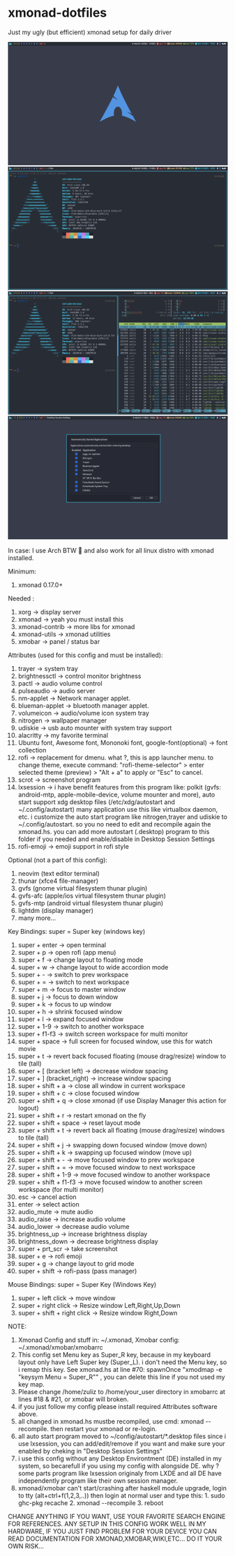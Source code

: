 # xmonad-dotfiles
Just my ugly (but efficient) xmonad setup for daily driver

![Screenshot 1](screenshots/2021-10-10-10:53:39-screenshot.png)
![Screenshot 2](screenshots/2021-10-10-10:53:51-screenshot.png)
![Screenshot 3](screenshots/2021-10-10-16:27:16-screenshot.png)
![Screenshot 4](screenshots/2021-10-15-15:05:47-screenshot.png)

In case: I use Arch BTW 🤭
and also work for all linux distro with xmonad installed.

Minimum:
1.  xmonad 0.17.0+

Needed :
1.  xorg -> display server
2.  xmonad -> yeah you must install this
3.  xmonad-contrib -> more libs for xmonad
4.  xmonad-utils -> xmonad utilities
5.  xmobar -> panel / status bar

Attributes (used for this config and must be installed):
1.  trayer -> system tray
2.  brightnessctl -> control monitor brightness
3.  pactl -> audio volume control
4.  pulseaudio -> audio server
5.  nm-applet -> Network manager applet.
6.  blueman-applet -> bluetooth manager applet.
7.  volumeicon -> audio/volume icon system tray
8.  nitrogen -> wallpaper manager
9.  udiskie -> usb auto mounter with system tray support
10. alacritty -> my favorite terminal
11. Ubuntu font, Awesome font, Mononoki font, google-font(optional) -> font collection
12. rofi -> replacement for dmenu. what ?, this is app launcher menu. to change theme, execute command: "rofi-theme-selector" > enter selected theme (preview) > "Alt + a" to apply or "Esc" to cancel.
13. scrot -> screenshot program
14. lxsession -> i have benefit features from this program like: polkit (gvfs: android-mtp, apple-mobile-device, volume mounter and more), auto start support xdg desktop files (/etc/xdg/autostart and ~/.config/autostart) many application use this like virtualbox daemon, etc. i customize the auto start program like nitrogen,trayer and udiskie to ~/.config/autostart. so you no need to edit and recompile again the xmonad.hs. you can add more autostart (.desktop) program to this folder if you needed and enable/disable in Desktop Session Settings
15. rofi-emoji -> emoji support in rofi style

Optional (not a part of this config):
1. neovim (text editor terminal)
2. thunar (xfce4 file-manager)
3. gvfs (gnome virtual filesystem thunar plugin)
4. gvfs-afc (apple/ios virtual filesystem thunar plugin)
5. gvfs-mtp (android virtual filesystem thunar plugin)
6. lightdm (display manager)
7. many more...

Key Bindings:
super = Super key (windows key)
1.  super + enter               -> open terminal
2.  super + p                   -> open rofi (app menu)
3.  super + f                   -> change layout to floating mode
4.  super + w                   -> change layout to wide accordion mode
5.  super + -                   -> switch to prev workspace
6.  super + =                   -> switch to next workspace
7.  super + m                   -> focus to master window
8.  super + j                   -> focus to down window
9.  super + k                   -> focus to up window
10. super + h                   -> shrink focused window
11. super + l                   -> expand focused window
12. super + 1-9                 -> switch to another workspace
13. super + f1-f3               -> switch screen workspace for multi monitor
14. super + space               -> full screen for focused window, use this for watch movie
15. super + t                   -> revert back focused floating (mouse drag/resize) window to tile (tall)
16. super + \[ (bracket left)   -> decrease window spacing
17. super + \] (bracket_right)  -> increase window spacing
18. super + shift + a           -> close all window in current workspace
19. super + shift + c           -> close focused window
20. super + shift + q           -> close xmonad (if use Display Manager this action for logout)
21. super + shift + r           -> restart xmonad on the fly
22. super + shift + space       -> reset layout mode
23. super + shift + t           -> revert back all floating (mouse drag/resize) windows to tile (tall)
24. super + shift + j           -> swapping down focused window (move down)
25. super + shift + k           -> swapping up focused window (move up)
26. super + shift + -           -> move focused window to prev workspace
27. super + shift + =           -> move focused window to next workspace
28. super + shift + 1-9         -> move focused window to another workspace
29. super + shift + f1-f3       -> move focused window to another screen workspace (for multi monitor)
30. esc                         -> cancel action
31. enter                       -> select action
32. audio_mute                  -> mute audio
33. audio_raise                 -> increase audio volume
34. audio_lower                 -> decrease audio volume
35. brightness_up               -> increase brightness display
36. brightness_down             -> decrease brightness display
37. super + prt_scr             -> take screenshot
38. super + e                   -> rofi emoji
39. super + g                   -> change layout to grid mode
40. super + shift               -> rofi-pass (pass manager)

Mouse Bindings:
super = Super Key (Windows Key)
1. super + left click               -> move window
2. super + right click              -> Resize window Left,Right,Up,Down
3. super + shift + right click      -> Resize window Right,Down

NOTE:
1. Xmonad Config and stuff in: ~/.xmonad, Xmobar config: ~/.xmonad/xmobar/xmobarrc
2. This config set Menu key as Super_R key, because in my keyboard layout only have Left Super key (Super_L). i don't need the Menu key, so i remap this key. See xmonad.hs at line #70: spawnOnce "xmodmap -e \"keysym Menu = Super_R\"" , you can delete this line if you not used my key map.
3. Please change /home/zuliz to /home/your_user directory in xmobarrc at lines #18 & #21, or xmobar will broken.
4. if you just follow my config please install required Attributes software above.
5. all changed in xmonad.hs mustbe recompiled, use cmd: xmonad --recompile. then restart your xmonad or re-login.
6. all auto start program moved to ~/config/autostart/*.desktop files since i use lxsession, you can add/edit/remove if you want and make sure your enabled by cheking in "Desktop Session Settings"
7. i use this config without any Desktop Environtment (DE) installed in my system, so becarefull if you using my config with alongside DE. why ? some parts program like lxsession originaly from LXDE and all DE have independently program like their own session manager.
8. xmonad/xmobar can't start/crashing after haskell module upgrade, login to tty (alt+ctrl+f(1,2,3,..)) then login at normal user and type this: 1. sudo ghc-pkg recache<enter> 2. xmonad --recompile<enter> 3. reboot

CHANGE ANYTHING IF YOU WANT, USE YOUR FAVORITE SEARCH ENGINE FOR REFERENCES. ANY SETUP IN THIS CONFIG WORK WELL IN MY HARDWARE, IF YOU JUST FIND PROBLEM FOR YOUR DEVICE YOU CAN READ DOCUMENTATION FOR XMONAD,XMOBAR,WIKI,ETC... DO IT YOUR OWN RISK...
